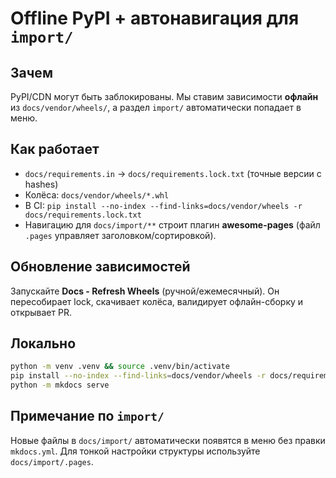 # Offline PyPI + автонавигация для `import/`

## Зачем
PyPI/CDN могут быть заблокированы. Мы ставим зависимости **офлайн** из `docs/vendor/wheels/`, а раздел `import/` автоматически попадает в меню.

## Как работает
- `docs/requirements.in` → `docs/requirements.lock.txt` (точные версии с hashes)
- Колёса: `docs/vendor/wheels/*.whl`
- В CI: `pip install --no-index --find-links=docs/vendor/wheels -r docs/requirements.lock.txt`
- Навигацию для `docs/import/**` строит плагин **awesome-pages** (файл `.pages` управляет заголовком/сортировкой).

## Обновление зависимостей
Запускайте **Docs - Refresh Wheels** (ручной/ежемесячный). Он пересобирает lock, скачивает колёса, валидирует офлайн-сборку и открывает PR.

## Локально
```bash
python -m venv .venv && source .venv/bin/activate
pip install --no-index --find-links=docs/vendor/wheels -r docs/requirements.lock.txt
python -m mkdocs serve
```

## Примечание по `import/`

Новые файлы в `docs/import/` автоматически появятся в меню без правки `mkdocs.yml`. Для тонкой настройки структуры используйте `docs/import/.pages`.
